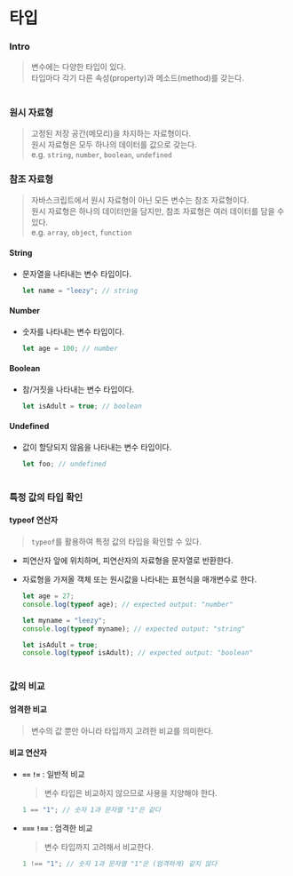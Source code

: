 # 타입

### Intro

> 변수에는 다양한 타입이 있다.  
> 타입마다 각기 다른 속성(property)과 메소드(method)를 갖는다.

#

### 원시 자료형

> 고정된 저장 공간(메모리)을 차지하는 자료형이다.  
> 원시 자료형은 모두 하나의 데이터를 값으로 갖는다.  
> e.g. `string`, `number`, `boolean`, `undefined`

### 참조 자료형

> 자바스크립트에서 원시 자료형이 아닌 모든 변수는 참조 자료형이다.  
> 원시 자료형은 하나의 데이터만을 담지만, 참조 자료형은 여러 데이터를 담을 수 있다.  
> e.g. `array`, `object`, `function`

#### String

- 문자열을 나타내는 변수 타입이다.

  ```js
  let name = "leezy"; // string
  ```

#### Number

- 숫자를 나타내는 변수 타입이다.

  ```js
  let age = 100; // number
  ```

#### Boolean

- 참/거짓을 나타내는 변수 타입이다.

  ```js
  let isAdult = true; // boolean
  ```

#### Undefined

- 값이 할당되지 않음을 나타내는 변수 타입이다.

  ```js
  let foo; // undefined
  ```

#

### 특정 값의 타입 확인

#### typeof 연산자

> `typeof`를 활용하여 특정 값의 타입을 확인할 수 있다.

- 피연산자 앞에 위치하며, 피연산자의 자료형을 문자열로 반환한다.
- 자료형을 가져올 객체 또는 원시값을 나타내는 표현식을 매개변수로 한다.

  ```js
  let age = 27;
  console.log(typeof age); // expected output: "number"

  let myname = "leezy";
  console.log(typeof myname); // expected output: "string"

  let isAdult = true;
  console.log(typeof isAdult); // expected output: "boolean"
  ```

#

### 값의 비교

#### 엄격한 비교

> 변수의 값 뿐만 아니라 타입까지 고려한 비교를 의미한다.

#### 비교 연산자

- **`==` `!=`** : 일반적 비교

  > 변수 타입은 비교하지 않으므로 사용을 지양해야 한다.

  ```js
  1 == "1"; // 숫자 1과 문자열 "1"은 같다
  ```

- **`===` `!==`** : 엄격한 비교

  > 변수 타입까지 고려해서 비교한다.

  ```js
  1 !== "1"; // 숫자 1과 문자열 "1"은 (엄격하게) 같지 않다
  ```
